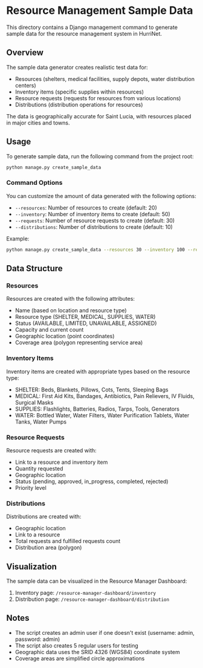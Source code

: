 # Resource Management Sample Data

This directory contains a Django management command to generate sample data for the resource management system in HurriNet.

## Overview

The sample data generator creates realistic test data for:

- Resources (shelters, medical facilities, supply depots, water distribution centers)
- Inventory items (specific supplies within resources)
- Resource requests (requests for resources from various locations)
- Distributions (distribution operations for resources)

The data is geographically accurate for Saint Lucia, with resources placed in major cities and towns.

## Usage

To generate sample data, run the following command from the project root:

```bash
python manage.py create_sample_data
```

### Command Options

You can customize the amount of data generated with the following options:

- `--resources`: Number of resources to create (default: 20)
- `--inventory`: Number of inventory items to create (default: 50)
- `--requests`: Number of resource requests to create (default: 30)
- `--distributions`: Number of distributions to create (default: 10)

Example:

```bash
python manage.py create_sample_data --resources 30 --inventory 100 --requests 50 --distributions 20
```

## Data Structure

### Resources

Resources are created with the following attributes:

- Name (based on location and resource type)
- Resource type (SHELTER, MEDICAL, SUPPLIES, WATER)
- Status (AVAILABLE, LIMITED, UNAVAILABLE, ASSIGNED)
- Capacity and current count
- Geographic location (point coordinates)
- Coverage area (polygon representing service area)

### Inventory Items

Inventory items are created with appropriate types based on the resource type:

- SHELTER: Beds, Blankets, Pillows, Cots, Tents, Sleeping Bags
- MEDICAL: First Aid Kits, Bandages, Antibiotics, Pain Relievers, IV Fluids, Surgical Masks
- SUPPLIES: Flashlights, Batteries, Radios, Tarps, Tools, Generators
- WATER: Bottled Water, Water Filters, Water Purification Tablets, Water Tanks, Water Pumps

### Resource Requests

Resource requests are created with:

- Link to a resource and inventory item
- Quantity requested
- Geographic location
- Status (pending, approved, in_progress, completed, rejected)
- Priority level

### Distributions

Distributions are created with:

- Geographic location
- Link to a resource
- Total requests and fulfilled requests count
- Distribution area (polygon)

## Visualization

The sample data can be visualized in the Resource Manager Dashboard:

1. Inventory page: `/resource-manager-dashboard/inventory`
2. Distribution page: `/resource-manager-dashboard/distribution`

## Notes

- The script creates an admin user if one doesn't exist (username: admin, password: admin)
- The script also creates 5 regular users for testing
- Geographic data uses the SRID 4326 (WGS84) coordinate system
- Coverage areas are simplified circle approximations
